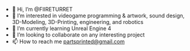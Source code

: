 - 👋 Hi, I’m @FIIRETURRET
- 👀 I’m interested in videogame programming & artwork, sound design, 3D-Modeling, 3D-Printing, engineering, and robotics
- 🌱 I’m currently learning Unreal Engine 4
- 💞️ I’m looking to collaborate on any interesting project
- 📫 How to reach me partsprinted@gmail.com

<!---
FIIRETURRET/FIIRETURRET is a ✨ special ✨ repository because its `README.md` (this file) appears on your GitHub profile.
You can click the Preview link to take a look at your changes.
--->
